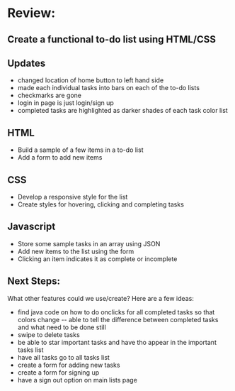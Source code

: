 # Review:

## Create a functional to-do list using HTML/CSS

## Updates
- changed location of home button to left hand side
- made each individual tasks into bars on each of the to-do lists
- checkmarks are gone
- login in page is just login/sign up
- completed tasks are highlighted as darker shades of each task color list

## HTML
- Build a sample of a few items in a to-do list
- Add a form to add new items

## CSS
- Develop a responsive style for the list
- Create styles for hovering, clicking and completing tasks

## Javascript
- Store some sample tasks in an array using JSON
- Add new items to the list using the form
- Clicking an item indicates it as complete or incomplete

## Next Steps:

What other features could we use/create? Here are a few ideas:

- find java code on how to do onclicks for all completed tasks so that colors change -- able to tell the difference between completed tasks and what need to be done still
- swipe to delete tasks
- be able to star important tasks and have tho appear in the important tasks list
- have all tasks go to all tasks list
- create a form for adding new tasks
- create a form for signing up
- have a sign out option on main lists page
